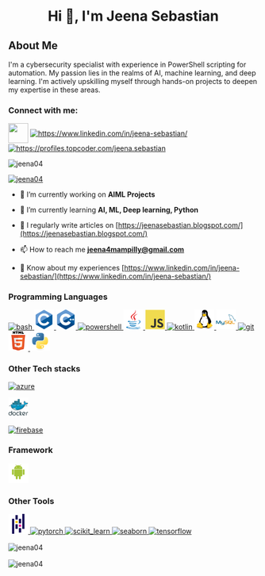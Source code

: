 <h1 align="center">Hi 👋, I'm Jeena Sebastian</h1>
<p align="left" Cyber Security Specialist Seeking to Pivot Towards Leveraging AIML for proactive Defense Strategies />
<h2 align="left">About Me</h2>
<P>I'm a cybersecurity specialist with experience in PowerShell scripting for automation. My passion lies in the realms
    of AI, machine learning, and deep learning. I'm actively upskilling myself through hands-on projects to deepen my
    expertise in these areas.</P>

<h3 align="left">Connect with me:</h3>
<p align="left">
    <a href="https://gitlab.com/jeena04/"" target=" blank"><img align="center"
            src="https://s3.amazonaws.com/media-p.slid.es/uploads/657231/images/4685352/GitLab_Logo.svg.png" height="40"
            width="40" /></a>
    <a href="https://linkedin.com/in/https://www.linkedin.com/in/jeena-sebastian/" target="blank"><img align="center"
            src="https://raw.githubusercontent.com/rahuldkjain/github-profile-readme-generator/master/src/images/icons/Social/linked-in-alt.svg"
            alt="https://www.linkedin.com/in/jeena-sebastian/" height="40" width="40" /></a>
    <a href="https://www.topcoder.com/members/https://profiles.topcoder.com/jeena.sebastian" target="blank"><img
            align="center"
            src="https://raw.githubusercontent.com/rahuldkjain/github-profile-readme-generator/master/src/images/icons/Social/topcoder.svg"
            alt="https://profiles.topcoder.com/jeena.sebastian" height="40" width="40" /></a>
<p align="left"> <img src="https://komarev.com/ghpvc/?username=jeena04&label=Profile%20views&color=0e75b6&style=flat"
        alt="jeena04" /> </p>

<p align="left"> <a href="https://github.com/ryo-ma/github-profile-trophy"><img
            src="https://github-profile-trophy.vercel.app/?username=jeena04" alt="jeena04" /></a> </p>

- 🔭 I’m currently working on **AIML Projects**

- 🌱 I’m currently learning **AI, ML, Deep learning, Python**

- 📝 I regularly write articles on [https://jeenasebastian.blogspot.com/](https://jeenasebastian.blogspot.com/)

- 📫 How to reach me **jeena4mampilly@gmail.com**

- 📄 Know about my experiences
[https://www.linkedin.com/in/jeena-sebastian/](https://www.linkedin.com/in/jeena-sebastian/)


</p>

<h3 align="left">Programming Languages</h3>
<a href="https://www.gnu.org/software/bash/" target="_blank" rel="noreferrer"> <img
        src="https://www.vectorlogo.zone/logos/gnu_bash/gnu_bash-icon.svg" alt="bash" width="40" height="40" /> </a>
<a href="https://www.cprogramming.com/" target="_blank" rel="noreferrer"> <img
        src="https://raw.githubusercontent.com/devicons/devicon/master/icons/c/c-original.svg" alt="c" width="40"
        height="40" /> </a>
<a href="https://www.w3schools.com/cpp/" target="_blank" rel="noreferrer"> <img
        src="https://raw.githubusercontent.com/devicons/devicon/master/icons/cplusplus/cplusplus-original.svg"
        alt="cplusplus" width="40" height="40" /> </a>
<a href="https://learn.microsoft.com/en-us/powershell/" target="_blank" rel="noreferrer"> <img
        src="https://techmeaway.net/wp-content/uploads/2020/02/powershell_logo-300x300.png"
        alt="powershell" width="40" height="40" /> </a>
<a href="https://www.java.com" target="_blank" rel="noreferrer">
    <img src="https://raw.githubusercontent.com/devicons/devicon/master/icons/java/java-original.svg" alt="java"
        width="40" height="40" /> </a>
<a href="https://developer.mozilla.org/en-US/docs/Web/JavaScript" target="_blank" rel="noreferrer"> <img
        src="https://raw.githubusercontent.com/devicons/devicon/master/icons/javascript/javascript-original.svg"
        alt="javascript" width="40" height="40" /> </a>
<a href="https://kotlinlang.org" target="_blank" rel="noreferrer"> <img
        src="https://www.vectorlogo.zone/logos/kotlinlang/kotlinlang-icon.svg" alt="kotlin" width="40" height="40" />
</a> <a href="https://www.linux.org/" target="_blank" rel="noreferrer"> <img
        src="https://raw.githubusercontent.com/devicons/devicon/master/icons/linux/linux-original.svg" alt="linux"
        width="40" height="40" /> </a> <a href="https://www.mysql.com/" target="_blank" rel="noreferrer"> <img
        src="https://raw.githubusercontent.com/devicons/devicon/master/icons/mysql/mysql-original-wordmark.svg"
        alt="mysql" width="40" height="40" /> </a>
<a href="https://git-scm.com/" target="_blank" rel="noreferrer"> <img
        src="https://www.vectorlogo.zone/logos/git-scm/git-scm-icon.svg" alt="git" width="40" height="40" /> </a> <a
    href="https://www.w3.org/html/" target="_blank" rel="noreferrer"> <img
        src="https://raw.githubusercontent.com/devicons/devicon/master/icons/html5/html5-original-wordmark.svg"
        alt="html5" width="40" height="40" /> </a>
<a href="https://www.python.org" target="_blank" rel="noreferrer"> <img
        src="https://raw.githubusercontent.com/devicons/devicon/master/icons/python/python-original.svg" alt="python"
        width="40" height="40" /> </a> </p>
<p>

<h3 align="left"> Other Tech stacks</h3>
<a href="https://azure.microsoft.com/en-in/" target="_blank" rel="noreferrer">
    <img src="https://www.vectorlogo.zone/logos/microsoft_azure/microsoft_azure-icon.svg" alt="azure" width="40"
        height="40" />
    <p align="left">
        <a href="https://www.docker.com/" target="_blank" rel="noreferrer"> <img
                src="https://raw.githubusercontent.com/devicons/devicon/master/icons/docker/docker-original-wordmark.svg"
                alt="docker" width="40" height="40" /></a>
<p align="left">
        <a href="https://firebase.google.com/" target="_blank" rel="noreferrer"/> <img
                src="https://www.vectorlogo.zone/logos/firebase/firebase-icon.svg" alt="firebase" width="40"
                height="40" /> </a>
<p align="left">
        <h3 align="left">Framework</h3>
        <a href="https://developer.android.com" target="_blank" rel="noreferrer">
            <img src="https://raw.githubusercontent.com/devicons/devicon/master/icons/android/android-original-wordmark.svg"
                alt="android" width="40" height="40" /> </a>


<h3 align="left">Other Tools</h3>

<a href="https://pandas.pydata.org/" target="_blank" rel="noreferrer"> <img
        src="https://raw.githubusercontent.com/devicons/devicon/2ae2a900d2f041da66e950e4d48052658d850640/icons/pandas/pandas-original.svg"
        alt="pandas" width="40" height="40" /> </a> <a href="https://pytorch.org/" target="_blank" rel="noreferrer">
    <img src="https://www.vectorlogo.zone/logos/pytorch/pytorch-icon.svg" alt="pytorch" width="40" height="40" />
</a> <a href="https://scikit-learn.org/" target="_blank" rel="noreferrer"> <img
        src="https://upload.wikimedia.org/wikipedia/commons/0/05/Scikit_learn_logo_small.svg" alt="scikit_learn"
        width="40" height="40" /> </a> <a href="https://seaborn.pydata.org/" target="_blank" rel="noreferrer"> <img
        src="https://seaborn.pydata.org/_images/logo-mark-lightbg.svg" alt="seaborn" width="40" height="40" /> </a>
<a href="https://www.tensorflow.org" target="_blank" rel="noreferrer"> <img
        src="https://www.vectorlogo.zone/logos/tensorflow/tensorflow-icon.svg" alt="tensorflow" width="40"
        height="40" /> </a> </p>

<p><img align="center"
        src="https://github-readme-stats.vercel.app/api/top-langs?username=jeena04&show_icons=true&locale=en&layout=compact"
        alt="jeena04" /></p>

<p><img align="center" src="https://github-readme-streak-stats.herokuapp.com/?user=jeena04&" alt="jeena04" /></p>
</p>
